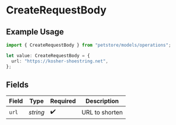 # CreateRequestBody

## Example Usage

```typescript
import { CreateRequestBody } from "petstore/models/operations";

let value: CreateRequestBody = {
  url: "https://kosher-shoestring.net",
};
```

## Fields

| Field              | Type               | Required           | Description        |
| ------------------ | ------------------ | ------------------ | ------------------ |
| `url`              | *string*           | :heavy_check_mark: | URL to shorten     |
